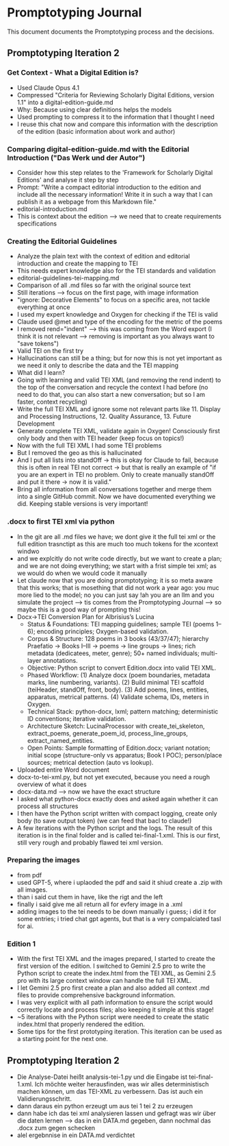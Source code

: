 # Promptotyping Journal

This document documents the Promptotyping process and the decisions.

## Promptotyping Iteration 2

### Get Context - What a Digital Edition is?

* Used Claude Opus 4.1
* Compressed "Criteria for Reviewing Scholarly Digital Editions, version 1.1" into a digital-edition-guide.md
* Why: Because using clear definitions helps the models
* Used prompting to compress it to the information that I thought I need
* I reuse this chat now and compare this information with the description of the edition (basic information about work and author)

### Comparing digital-edition-guide.md with the Editorial Introduction ("Das Werk und der Autor")

* Consider how this step relates to the 'Framework for Scholarly Digital Editions' and analyse it step by step
* Prompt: "Write a compact editorial introduction to the edition and include all the necessary information! Write it in such a way that I can publish it as a webpage from this Markdown file."
* editorial-introduction.md
* This is context about the edition --> we need that to create requirements specifications

### Creating the Editorial Guidelines

* Analyze the plain text with the context of edition and editorial introduction and create the mapping to TEI
* This needs expert knowledge also for the TEI standards and validation
* editorial-guidelines-tei-mapping.md
* Comparison of all .md files so far with the original source text
* Still iterations --> focus on the first page, with image information
* "ignore: Decorative Elements" to focus on a specific area, not tackle everything at once
* I used my expert knowledge and Oxygen for checking if the TEI is valid
* Claude used @met and type of the encoding for the metric of the poems
* I removed rend="indent" --> this was coming from the Word export (I think it is not relevant --> removing is important as you always want to "save tokens")
* Valid TEI on the first try
* Hallucinations can still be a thing; but for now this is not yet important as we need it only to describe the data and the TEI mapping
* What did I learn?
* Going with learning and valid TEI XML (and removing the rend indent) to the top of the conversation and recycle the context I had before (no need to do that, you can also start a new conversation; but so I am faster, context recycling)
* Write the full TEI XML and ignore some not relevant parts like 11. Display and Processing Instructions, 12. Quality Assurance, 13. Future Development
* Generate complete TEI XML, validate again in Oxygen! Consciously first only body and then with TEI header (keep focus on topics!)
* Now with the full TEI XML I had some TEI problems
* But I removed the geo as this is hallucinated
* And I put all lists into standOff → this is okay for Claude to fail, because this is often in real TEI not correct → but that is really an example of "if you are an expert in TEI no problem. Only to create manually standOff and put it there → now it is valid."
* Bring all information from all conversations together and merge them into a single GitHub commit. Now we have documented everything we did. Keeping stable versions is very important!

### .docx to first TEI xml via python

* In the git are all .md files we have; we dont give it the full tei xml or the full edition trasnctipt as this are much too much tokens for the xcontext windwo
* and we explcitly do not write code directly, but we want to create a plan; and we are not doing everything; we start with a frist simple tei xml; as we would do when we would code it manually
* Let claude now that you are doing promptotyping; it is so meta aware that this works; that is mosething that did not work a year ago: you muc more lied to the model; no you can just say !ah you are an llm and you simulate the project --> tis comes from the Promptotyping Journal --> so maybe this is a good way of prompting this!
* Docx→TEI Conversion Plan for Albrisius’s Lucina
  * Status & Foundations: TEI mapping guidelines; sample TEI (poems 1–6); encoding principles; Oxygen-based validation.
  * Corpus & Structure: 128 poems in 3 books (43/37/47); hierarchy Praefatio → Books I–III → poems → line groups → lines; rich metadata (dedicatees, meter, genre); 50+ named individuals; multi-layer annotations.
  * Objective: Python script to convert Edition.docx into valid TEI XML.
  * Phased Workflow: (1) Analyze docx (poem boundaries, metadata marks, line numbering, variants). (2) Build minimal TEI scaffold (teiHeader, standOff, front, body). (3) Add poems, lines, entities, apparatus, metrical patterns. (4) Validate schema, IDs, meters in Oxygen.
  * Technical Stack: python-docx, lxml; pattern matching; deterministic ID conventions; iterative validation.
  * Architecture Sketch: LucinaProcessor with create_tei_skeleton, extract_poems, generate_poem_id, process_line_groups, extract_named_entities.
  * Open Points: Sample formatting of Edition.docx; variant notation; initial scope (structure-only vs apparatus; Book I POC); person/place sources; metrical detection (auto vs lookup).
* Uploaded entire Word document
* docx-to-tei-xml.py, but not yet executed, because you need a rough overview of what it does
* docx-data.md --> now we have the exact structure
* I asked what python-docx exactly does and asked again whether it can process all structures
* I then have the Python script written with compact logging, create only body (to save output token) (we can feed that bacl to claude!)
* A few iterations with the Python script and the logs. The result of this iteration is in the final folder and is called tei-final-1.xml. This is our first, still very rough and probably flawed tei xml version.

### Preparing the images

* from pdf
* used GPT-5, where i uplaoded the pdf and said it shiud create a .zip with all images. 
* than i said cut them in have, like the rigt and the left 
* finally i said give me all <pb facs="{filename}" n="{number sequence}"/> return all <pb facs="{filename}" n="{number sequence}"/> for evfery image in a .xml
* adding images to the tei needs to be down manually i guess; i did it for some entries; i tried chat gpt agents, but that is a very compalciated tasl for ai.

### Edition 1

* With the first TEI XML and the images prepared, I started to create the first version of the edition. I switched to Gemini 2.5 pro to write the Python script to create the index.html from the TEI XML, as Gemini 2.5 pro with its large context window can handle the full TEI XML.
* I let Gemini 2.5 pro first create a plan and also added all context .md files to provide comprehensive background information.
* I was very explicit with all path information to ensure the script would correctly locate and process files; also keeping it simple at this stage!
* ~5 iterations with the Python script were needed to create the static index.html that properly rendered the edition.
* Some tips for the first prototyping iteration. This iteration can be used as a starting point for the next one.

## Promptotyping Iteration 2

* Die Analyse-Datei heißt analysis-tei-1.py und die Eingabe ist tei-final-1.xml. Ich möchte weiter herausfinden, was wir alles deterministisch machen können, um das TEI-XML zu verbessern. Das ist auch ein Validierungsschritt.
* dann daraus ein python erzeugt um aus tei 1 tei 2 zu erzeugen
* dann habe ich das tei xml analysieren lassen und gefragt was wir über die daten lernen --> das in ein DATA.md gegeben, dann nochmal das .docx zum gegen schecken
* alel ergebnnise in ein DATA.md verdichtet
